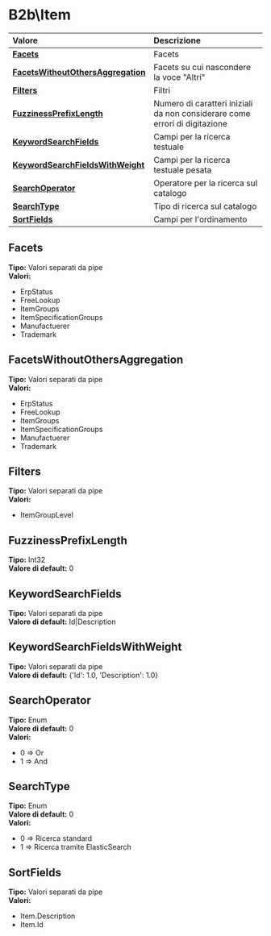# B2b\Item

| Valore | Descrizione |
| :--- | :--- |
| [**Facets**](b2bitem.md#facets) | Facets |
| [**FacetsWithoutOthersAggregation**](b2bitem.md#facetswithoutothersaggregation) | Facets su cui nascondere la voce "Altri" |
| [**Filters**](b2bitem.md#filters) | Filtri |
| [**FuzzinessPrefixLength**](b2bitem.md#fuzzinessprefixlength) | Numero di caratteri iniziali da non considerare come errori di digitazione |
| [**KeywordSearchFields**](b2bitem.md#keywordsearchfields) | Campi per la ricerca testuale |
| [**KeywordSearchFieldsWithWeight**](b2bitem.md#keywordsearchfieldswithweight) | Campi per la ricerca testuale pesata |
| [**SearchOperator**](b2bitem.md#searchoperator) | Operatore per la ricerca sul catalogo |
| [**SearchType**](b2bitem.md#searchtype) | Tipo di ricerca sul catalogo |
| [**SortFields**](b2bitem.md#sortfields) | Campi per l'ordinamento |

## Facets

**Tipo:** Valori separati da pipe  
**Valori:**

* ErpStatus
* FreeLookup
* ItemGroups
* ItemSpecificationGroups
* Manufactuerer
* Trademark

## FacetsWithoutOthersAggregation

**Tipo:** Valori separati da pipe  
**Valori:**

* ErpStatus
* FreeLookup
* ItemGroups
* ItemSpecificationGroups
* Manufactuerer
* Trademark

## Filters

**Tipo:** Valori separati da pipe  
**Valori:**

* ItemGroupLevel

## FuzzinessPrefixLength

**Tipo:** Int32  
**Valore di default:** 0

## KeywordSearchFields

**Tipo:** Valori separati da pipe  
**Valore di default:** Id\|Description

## KeywordSearchFieldsWithWeight

**Tipo:** Valori separati da pipe  
**Valore di default:** {'Id': 1.0, 'Description': 1.0}

## SearchOperator

**Tipo:** Enum  
**Valore di default:** 0  
**Valori:**

* 0 =&gt; Or
* 1 =&gt; And

## SearchType

**Tipo:** Enum  
**Valore di default:** 0  
**Valori:**

* 0 =&gt; Ricerca standard
* 1 =&gt; Ricerca tramite ElasticSearch

## SortFields

**Tipo:** Valori separati da pipe  
**Valori:**

* Item.Description
* Item.Id
